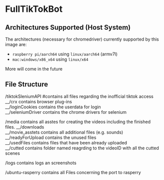 # FullTikTokBot

## Architectures Supported (Host System)

The architectures (necessary for chromedriver) currently supported by this image are:

- `raspberry pi/aarch64` using `linux/aarch64` (armv7l)
- `mac:windows/x86_x64` using `linux/x64`

More will come in the future

## File Structure

/tiktokSleniumAPI #contains all files regarding the inofficial tiktok access  
__/crx contains browser plug-ins  
__/loginCookies contains the userdata for login  
__/seleniumDriver contains the chrome drivers for selenium  
  
/media contains all asstes for creating the videos including the finished files. 
__/downloads  
__/movie_asstets contains all additional files (e.g. sounds)  
__/readyForUpload contains the unused files  
__/usedFiles contains files that have been already uploaded  
__/cutted contains folder named reagrding to the videoID with all the cutted scenes  
  
/logs contains logs an screenshots  


/ubuntu-rasperry contains all Files concerning the port to rasperry  

